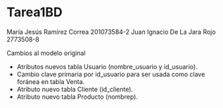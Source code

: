 Tarea1BD
========

María Jesús Ramírez Correa 201073584-2
Juan Ignacio De La Jara Rojo 2773508-8


Cambios al modelo original

- Atributos nuevos tabla Usuario (nombre_usuario y id_usuario). 
- Cambio clave primaria por id_usuario para ser usada como clave foránea en tabla Venta.
- Atributo nuevo tabla Cliente (id_cliente).
- Atributo nuevo tabla Producto (nombrep).